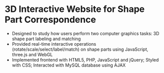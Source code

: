 # 3D Interactive Website for Shape Part Correspondence
- Designed to study how users perform two computer graphics tasks: 3D shape part labeling and matching
- Provided real-time interactive operations (rotate/scale/select/label/match) on shape parts using JavaScript, three.js and WebGL
- Implemented frontend with HTML5, PHP, JavaScript and jQuery; Styled with CSS; Interacted with MySQL database using AJAX

